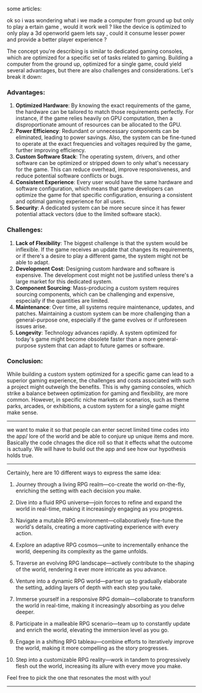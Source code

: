 some articles:

ok so i was wondering what i we made a computer from ground up but only to play a ertain game , would it work well ? like the device is optimized to only play a 3d openworld gaem lets say , could it consume lesser power and provide a better player experience ?

The concept you're describing is similar to dedicated gaming consoles, which are optimized for a specific set of tasks related to gaming. Building a computer from the ground up, optimized for a single game, could yield several advantages, but there are also challenges and considerations. Let's break it down:

### Advantages:

1. **Optimized Hardware**: By knowing the exact requirements of the game, the hardware can be tailored to match those requirements perfectly. For instance, if the game relies heavily on GPU computation, then a disproportionate amount of resources can be allocated to the GPU.
2. **Power Efficiency**: Redundant or unnecessary components can be eliminated, leading to power savings. Also, the system can be fine-tuned to operate at the exact frequencies and voltages required by the game, further improving efficiency.
3. **Custom Software Stack**: The operating system, drivers, and other software can be optimized or stripped down to only what's necessary for the game. This can reduce overhead, improve responsiveness, and reduce potential software conflicts or bugs.
4. **Consistent Experience**: Every user would have the same hardware and software configuration, which means that game developers can optimize the game for that specific configuration, ensuring a consistent and optimal gaming experience for all users.
5. **Security**: A dedicated system can be more secure since it has fewer potential attack vectors (due to the limited software stack).

### Challenges:

1. **Lack of Flexibility**: The biggest challenge is that the system would be inflexible. If the game receives an update that changes its requirements, or if there's a desire to play a different game, the system might not be able to adapt.
2. **Development Cost**: Designing custom hardware and software is expensive. The development cost might not be justified unless there's a large market for this dedicated system.
3. **Component Sourcing**: Mass-producing a custom system requires sourcing components, which can be challenging and expensive, especially if the quantities are limited.
4. **Maintenance**: Over time, all systems require maintenance, updates, and patches. Maintaining a custom system can be more challenging than a general-purpose one, especially if the game evolves or if unforeseen issues arise.
5. **Longevity**: Technology advances rapidly. A system optimized for today's game might become obsolete faster than a more general-purpose system that can adapt to future games or software.

### Conclusion:

While building a custom system optimized for a specific game can lead to a superior gaming experience, the challenges and costs associated with such a project might outweigh the benefits. This is why gaming consoles, which strike a balance between optimization for gaming and flexibility, are more common. However, in specific niche markets or scenarios, such as theme parks, arcades, or exhibitions, a custom system for a single game might make sense.

---

we want to make it so that people can enter secret limited time codes into the app/ lore of the world and be able to conjure up unique items and more. Basically the code chnages the dice roll so that it effects what the outcome is actually. We will have to build out the app and see how our hypothesis holds true.

---

Certainly, here are 10 different ways to express the same idea:

1. Journey through a living RPG realm—co-create the world on-the-fly, enriching the setting with each decision you make.

2. Dive into a fluid RPG universe—join forces to refine and expand the world in real-time, making it increasingly engaging as you progress.

3. Navigate a mutable RPG environment—collaboratively fine-tune the world's details, creating a more captivating experience with every action.

4. Explore an adaptive RPG cosmos—unite to incrementally enhance the world, deepening its complexity as the game unfolds.

5. Traverse an evolving RPG landscape—actively contribute to the shaping of the world, rendering it ever more intricate as you advance.

6. Venture into a dynamic RPG world—partner up to gradually elaborate the setting, adding layers of depth with each step you take.

7. Immerse yourself in a responsive RPG domain—collaborate to transform the world in real-time, making it increasingly absorbing as you delve deeper.

8. Participate in a malleable RPG scenario—team up to constantly update and enrich the world, elevating the immersion level as you go.

9. Engage in a shifting RPG tableau—combine efforts to iteratively improve the world, making it more compelling as the story progresses.

10. Step into a customizable RPG reality—work in tandem to progressively flesh out the world, increasing its allure with every move you make.

Feel free to pick the one that resonates the most with you!

---
